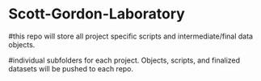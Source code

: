 # Scott-Gordon-Laboratory

#this repo will store all project specific scripts and intermediate/final data objects.

#individual subfolders for each project. Objects, scripts, and finalized datasets will be pushed to each repo.
